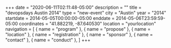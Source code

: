 +++
date = "2020-06-11T02:11:48-05:00"
description = ""
title = "devopsdays Austin 2014"
type = "new-event"
city = "Austin"
year = "2014"
startdate = 2014-05-05T00:00:00-05:00
enddate = 2014-05-06T23:59:59-05:00
coordinates = "41.882219, -87.640530"
location = "yourlocation"
navigation = [
    { name = "program" },
    { name = "propose" },
    { name = "location" },
    { name = "registration" },
    { name = "sponsor" },
    { name = "contact" },
    { name = "conduct" },
]
+++

